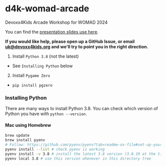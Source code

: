 # d4k-womad-arcade
Devoxx4Kids Arcade Workshop for WOMAD 2024

You can find the [presentation slides use here](https://docs.google.com/presentation/d/1EHGkN8ul7OWdhdEO8XYA_rpwDMqGccS7/edit#slide=id.p1).

**If you would like help, please open up a GitHub Issue, or email uk@devoxx4kids.org and we'll try to point you in the right direction.**

1. Install `Python 3.8` (not the latest)
  * See `Installing Python` below
2. Install `Pygame Zero`
  * `pip install pgzero`

### Installing Python

There are many ways to install Python 3.8.
You can check which version of Python you have with `python --version`.

#### Mac using Homebrew

```zsh
brew update
brew install pyenv
# Follow: https://github.com/pyenv/pyenv?tab=readme-ov-file#set-up-your-shell-environment-for-pyenv
pyenv install --list # check pyenv is working
pyenv install -v 3.8 # install the latest 3.8 version (3.8.19 at the time of writing)
pyenv local 3.8 # use this version whenever in this directory tree
```

